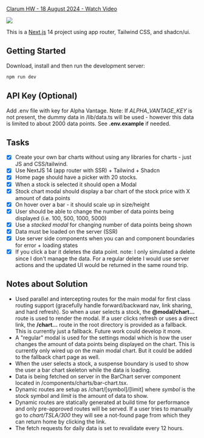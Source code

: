 <div>
    <a href="https://www.loom.com/share/60a5b4362a324221967d83a33c9468d9">
      <p>Clarum HW - 18 August 2024 - Watch Video</p>
    </a>
    <a href="https://www.loom.com/share/60a5b4362a324221967d83a33c9468d9">
      <img style="max-width:300px;" src="https://cdn.loom.com/sessions/thumbnails/60a5b4362a324221967d83a33c9468d9-875db0b31b79388a-full-play.gif">
    </a>
</div>

This is a [Next.js](https://nextjs.org/) 14 project using app router, Tailwind CSS, and shadcn/ui.

## Getting Started

Download, install and then run the development server:

```bash
npm run dev
```

## API Key (Optional)

Add .env file with key for Alpha Vantage. Note: If _ALPHA_VANTAGE_KEY_ is not present, the dummy data in /lib/data.ts will be used - however this data is limited to about 2000 data points. See **.env.example** if needed.

## Tasks

- [x] Create your own bar charts without using any libraries for charts - just JS and CSS/tailwind.
- [x] Use NextJS 14 (app router with SSR) + Tailwind + Shadcn
- [x] Home page should have a picker with 20 stocks.
- [x] When a stock is selected it should open a Modal
- [x] Stock chart modal should display a bar chart of the stock price with X amount of data points
- [x] On hover over a bar - it should scale up in size/height
- [x] User should be able to change the number of data points being displayed (i.e. 100, 500, 1000, 5000)
- [x] Use a _stacked modal_ for changing number of data points being shown
- [x] Data must be loaded on the server (SSR)
- [x] Use server side components when you can and component boundaries for error + loading states
- [x] If you click a bar it deletes the data point. note: I only simulated a delete since I don't manage the data. For a regular delete I would use server actions and the updated UI would be returned in the same round trip.

## Notes about Solution

- Used parallel and intercepting routes for the main modal for first class routing support (gracefully handle forward/backward nav, link sharing, and hard refresh). So when a user selects a stock, the **@modal/chart...** route is used to render the modal. If a user clicks refresh or uses a direct link, the **/chart...** route in the root directory is provided as a fallback. This is currently just a fallback. Future work could develop it more.
- A "regular" modal is used for the settings modal which is how the user changes the amount of data points being displayed on the chart. This is currently only wired up on the main modal chart. But it could be added to the fallback chart page as well.
- When the user selects a stock, a suspense boundary is used to show the user a bar chart skeleton while the data is loading.
- Data is being fetched on server in the BarChart server component located in /components/charts/bar-chart.tsx.
- Dynamic routes are setup as /chart/[symbol]/[limit] where _symbol_ is the stock symbol and _limit_ is the amount of data to show.
- Dynamic routes are statically generated at build time for performance and only pre-approved routes will be served. If a user tries to manually go to _chart/TSLA/300_ they will see a not-found page from which they can return home by clicking the link.
- The fetch requests for daily data is set to revalidate every 12 hours.
